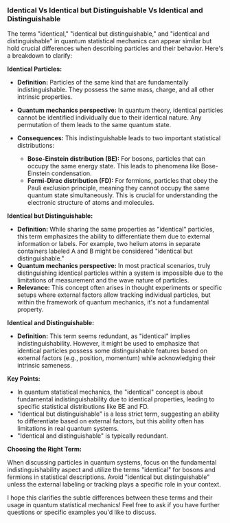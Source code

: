 ### Identical Vs Identical but Distinguishable Vs Identical and Distinguishable
The terms "identical," "identical but distinguishable," and "identical and distinguishable" in quantum statistical mechanics can appear similar but hold crucial differences when describing particles and their behavior. Here's a breakdown to clarify:

**Identical Particles:**

- **Definition:** Particles of the same kind that are fundamentally indistinguishable. They possess the same mass, charge, and all other intrinsic properties.
- **Quantum mechanics perspective:** In quantum theory, identical particles cannot be identified individually due to their identical nature. Any permutation of them leads to the same quantum state.
- **Consequences:** This indistinguishable leads to two important statistical distributions:
    
    - **Bose-Einstein distribution (BE):** For bosons, particles that can occupy the same energy state. This leads to phenomena like Bose-Einstein condensation.
    - **Fermi-Dirac distribution (FD):** For fermions, particles that obey the Pauli exclusion principle, meaning they cannot occupy the same quantum state simultaneously. This is crucial for understanding the electronic structure of atoms and molecules.
    

**Identical but Distinguishable:**

- **Definition:** While sharing the same properties as "identical" particles, this term emphasizes the ability to differentiate them due to external information or labels. For example, two helium atoms in separate containers labeled A and B might be considered "identical but distinguishable."
- **Quantum mechanics perspective:** In most practical scenarios, truly distinguishing identical particles within a system is impossible due to the limitations of measurement and the wave nature of particles.
- **Relevance:** This concept often arises in thought experiments or specific setups where external factors allow tracking individual particles, but within the framework of quantum mechanics, it's not a fundamental property.

**Identical and Distinguishable:**

- **Definition:** This term seems redundant, as "identical" implies indistinguishability. However, it might be used to emphasize that identical particles possess some distinguishable features based on external factors (e.g., position, momentum) while acknowledging their intrinsic sameness.

**Key Points:**

- In quantum statistical mechanics, the "identical" concept is about fundamental indistinguishability due to identical properties, leading to specific statistical distributions like BE and FD.
- "Identical but distinguishable" is a less strict term, suggesting an ability to differentiate based on external factors, but this ability often has limitations in real quantum systems.
- "Identical and distinguishable" is typically redundant.

**Choosing the Right Term:**

When discussing particles in quantum systems, focus on the fundamental indistinguishability aspect and utilize the terms "identical" for bosons and fermions in statistical descriptions. Avoid "identical but distinguishable" unless the external labeling or tracking plays a specific role in your context.

I hope this clarifies the subtle differences between these terms and their usage in quantum statistical mechanics! Feel free to ask if you have further questions or specific examples you'd like to discuss.